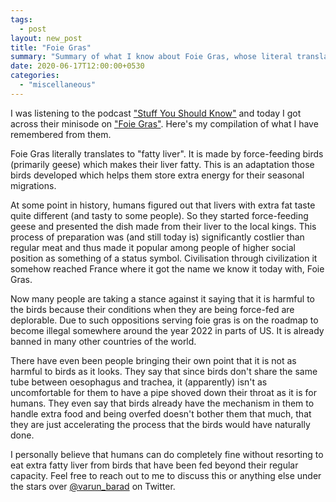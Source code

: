 ```yaml
---
tags:
  - post
layout: new_post
title: "Foie Gras"
summary: "Summary of what I know about Foie Gras, whose literal translation from French is Fatty Liver"
date: 2020-06-17T12:00:00+0530
categories:
  - "miscellaneous"
---
```


I was listening to the podcast ["Stuff You Should Know"](https://www.iheart.com/podcast/105-stuff-you-should-know-26940277/) and today I got across their minisode on ["Foie Gras"](https://www.iheart.com/podcast/105-stuff-you-should-know-26940277/episode/short-stuff-foie-gras-63697112/). Here's my compilation of what I have remembered from them.

Foie Gras literally translates to "fatty liver". It is made by force-feeding birds (primarily geese) which makes their liver fatty. This is an adaptation those birds developed which helps them store extra energy for their seasonal migrations.

At some point in history, humans figured out that livers with extra fat taste quite different (and tasty to some people). So they started force-feeding geese and presented the dish made from their liver to the local kings. This process of preparation was (and still today is) significantly costlier than regular meat and thus made it popular among people of higher social position as something of a status symbol. Civilisation through civilization it somehow reached France where it got the name we know it today with, Foie Gras.

Now many people are taking a stance against it saying that it is harmful to the birds because their conditions when they are being force-fed are deplorable. Due to such oppositions serving foie gras is on the roadmap to become illegal somewhere around the year 2022 in parts of US. It is already banned in many other countries of the world.

There have even been people bringing their own point that it is not as harmful to birds as it looks. They say that since birds don't share the same tube between oesophagus and trachea, it (apparently) isn't as uncomfortable for them to have a pipe shoved down their throat as it is for humans. They even say that birds already have the mechanism in them to handle extra food and being overfed doesn't bother them that much, that they are just accelerating the process that the birds would have naturally done.

I personally believe that humans can do completely fine without resorting to eat extra fatty liver from birds that have been fed beyond their regular capacity. Feel free to reach out to me to discuss this or anything else under the stars over [@varun_barad](https://twitter.com/varun_barad) on Twitter.
